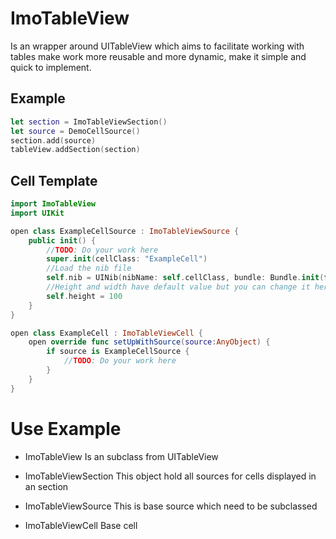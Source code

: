 # ImoTableView

Is an wrapper around UITableView which aims to facilitate working with tables make work more reusable and more dynamic, make it simple and quick to implement.

## Example  ##

```swift 
let section = ImoTableViewSection()
let source = DemoCellSource()
section.add(source)
tableView.addSection(section)
```

## Cell Template ##

```swift
import ImoTableView
import UIKit

open class ExampleCellSource : ImoTableViewSource {
    public init() {
        //TODO: Do your work here
        super.init(cellClass: "ExampleCell")
        //Load the nib file
        self.nib = UINib(nibName: self.cellClass, bundle: Bundle.init(for: self.classForCoder))
        //Height and width have default value but you can change it here or dynamically from extern
        self.height = 100
    }
}

open class ExampleCell : ImoTableViewCell {
    open override func setUpWithSource(source:AnyObject) {
        if source is ExampleCellSource {
            //TODO: Do your work here
        }
    }
}

```

# Use Example

- ImoTableView
  Is an subclass from UITableView

- ImoTableViewSection
  This object hold all sources for cells displayed in an section

- ImoTableViewSource
  This is base source which need to be subclassed

- ImoTableViewCell
  Base cell
